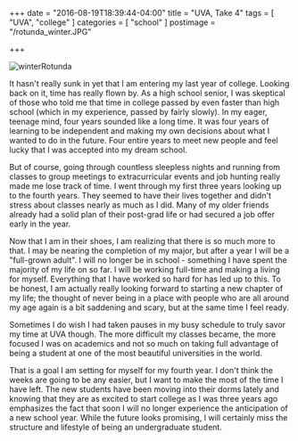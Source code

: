 +++
date = "2016-08-19T18:39:44-04:00"
title = "UVA, Take 4"
tags = [ "UVA", "college" ]
categories = [ "school" ]
postimage = "/rotunda_winter.JPG"

+++

![winterRotunda](/rotunda_winter.JPG)

It hasn't really sunk in yet that I am entering my last year of college. Looking back on it, time has really flown by. As a high school senior, I was skeptical of those who told me that time in college passed by even faster than high school (which in my experience, passed by fairly slowly). In my eager, teenage mind, four years sounded like a long time. It was four years of learning to be independent and making my own decisions about what I wanted to do in the future. Four entire years to meet new people and feel lucky that I was accepted into my dream school. 

But of course, going through countless sleepless nights and running from classes to group meetings to extracurricular events and job hunting really made me lose track of time. I went through my first three years looking up to the fourth years. They seemed to have their lives together and didn't stress about classes nearly as much as I did. Many of my older friends already had a solid plan of their post-grad life or had secured a job offer early in the year. 

Now that I am in their shoes, I am realizing that there is so much more to that. I may be nearing the completion of my major, but after a year I will be a "full-grown adult". I will no longer be in school - something I have spent the majority of my life on so far. I will be working full-time and making a living for myself. Everything that I have worked so hard for has led up to this. To be honest, I am actually really looking forward to starting a new chapter of my life; the thought of never being in a place with people who are all around my age again is a bit saddening and scary, but at the same time I feel ready. 

Sometimes I do wish I had taken pauses in my busy schedule to truly savor my time at UVA though. The more difficult my classes became, the more focused I was on academics and not so much on taking full advantage of being a student at one of the most beautiful universities in the world. 

That is a goal I am setting for myself for my fourth year. I don't think the weeks are going to be any easier, but I want to make the most of the time I have left. The new students have been moving into their dorms lately and knowing that they are as excited to start college as I was three years ago emphasizes the fact that soon I will no longer experience the anticipation of a new school year. While the future looks promising, I will certainly miss the structure and lifestyle of being an undergraduate student. 